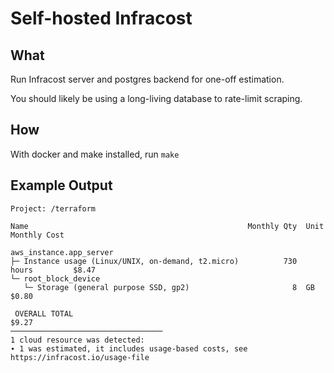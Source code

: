 # Self-hosted Infracost

## What
Run Infracost server and postgres backend for one-off estimation.

You should likely be using a long-living database to rate-limit scraping.

## How

With docker and make installed, run `make`

## Example Output

```
Project: /terraform

Name                                                 Monthly Qty  Unit   Monthly Cost

aws_instance.app_server
├─ Instance usage (Linux/UNIX, on-demand, t2.micro)          730  hours         $8.47
└─ root_block_device
   └─ Storage (general purpose SSD, gp2)                       8  GB            $0.80

 OVERALL TOTAL                                                                  $9.27
──────────────────────────────────
1 cloud resource was detected:
∙ 1 was estimated, it includes usage-based costs, see https://infracost.io/usage-file
```
